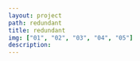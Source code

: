 ```yaml
---
layout: project
path: redundant
title: redundant
img: ["01", "02", "03", "04", "05"]
description:
---
```

